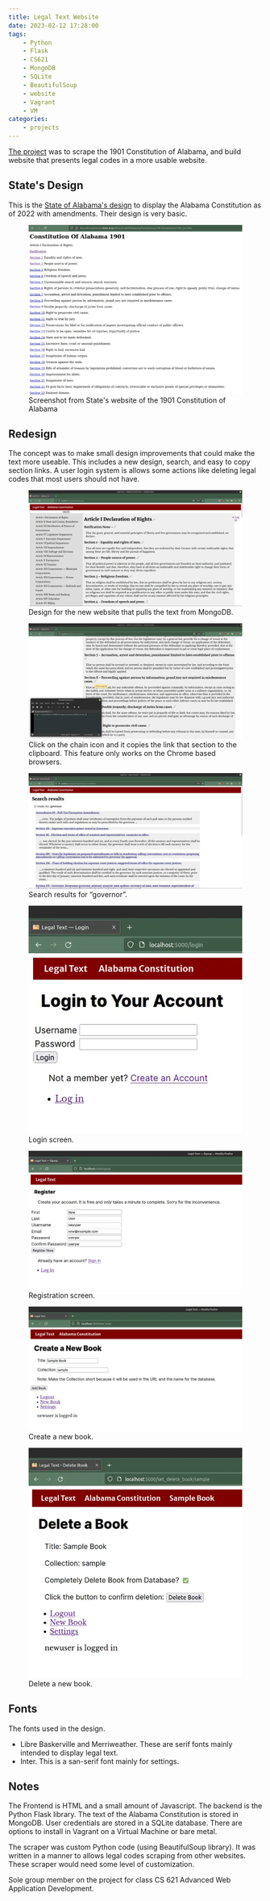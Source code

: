 ```yaml
---
title: Legal Text Website
date: 2023-02-12 17:28:00
tags: 
    - Python
    - Flask
    - CS621
    - MongoDB
    - SQLite
    - BeautifulSoup
    - website
    - Vagrant
    - VM
categories:
    - projects
---
```


[The project](https://github.com/micahcochran/cs621-final-project) was to scrape the 1901 Constitution of Alabama, and build website that presents legal codes in a more usable website.


## State's Design

This is the [State of Alabama's design](http://alisondb.legislature.state.al.us/alison/CodeOfAlabama/Constitution/1901/Constitution1901_toc.htm) to display the Alabama Constitution as of 2022 with amendments.  Their design is very basic.


<figure>
    <img src="/images/ltext/al-constition-1901.webp">
    <figcaption>Screenshot from State's website of the 1901 Constitution of Alabama</figcaption>
</figure>


## Redesign

The concept was to make small design improvements that could make the text more useable.  This includes a new design, search, and easy to copy section links.  A user login system is allows some actions like deleting legal codes that most users should not have. 

<figure>
    <img src="/images/ltext/1_browse.webp">
    <figcaption>Design for the new website that pulls the text from MongoDB.</figcaption>
</figure>

<figure>
    <img src="/images/ltext/2_links.webp">
    <figcaption>Click on the chain icon and it copies the link that section to the clipboard.  This feature only works on the Chrome based browsers.</figcaption>
</figure>

<figure>
    <img src="/images/ltext/4_search_results.webp">
    <figcaption>Search results for &ldquo;governor&rdquo;.</figcaption>
</figure>

<figure>
    <img src="/images/ltext/5_login.webp">
    <figcaption>Login screen.</figcaption>
</figure>

<figure>
    <img src="/images/ltext/6_register.webp">
    <figcaption>Registration screen.</figcaption>
</figure>

<figure>
    <img src="/images/ltext/9_new_book.webp">
    <figcaption>Create a new book.</figcaption>
</figure>

<figure>
    <img src="/images/ltext/10_delete_book.webp">
    <figcaption>Delete a new book.</figcaption>
</figure>



## Fonts

The fonts used in the design.

* Libre Baskerville and Merriweather. These are serif fonts mainly intended to display legal
text.
* Inter. This is a san-serif font mainly for settings.


## Notes

The Frontend is HTML and a small amount of Javascript.  The backend is the Python Flask library.  The text of the Alabama Constitution is stored in MongoDB.  User credentials are stored in a SQLite database.  There are options to install in Vagrant on a Virtual Machine or bare metal.

The scraper was custom Python code (using BeautifulSoup library).  It was written in a manner to allows legal codes scraping from other websites. These scraper would need some level of customization.

Sole group member on the project for class CS&nbsp;621 Advanced Web Application Development.